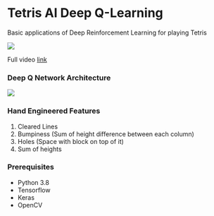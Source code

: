 # Tetris AI Deep Q-Learning
Basic applications of Deep Reinforcement Learning for playing Tetris

![](https://github.com/andreanlay/tetris-ai-deep-reinforcement-learning/blob/master/demo/Tetris-DQN-Demo.gif)

Full video [link](https://www.youtube.com/watch?v=Sppq_rtr9mg)

### Deep Q Network Architecture
![](https://github.com/andreanlay/tetris-ai-deep-reinforcement-learning/blob/master/diagram.png)

### Hand Engineered Features
1. Cleared Lines
2. Bumpiness (Sum of height difference between each column)
3. Holes (Space with block on top of it)
4. Sum of heights

### Prerequisites

* Python 3.8
* Tensorflow
* Keras
* OpenCV
